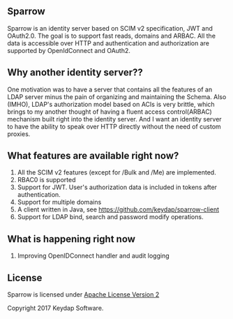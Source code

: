 ## Sparrow
Sparrow is an identity server based on SCIM v2 specification, JWT and OAuth2.0.
The goal is to support fast reads, domains and ARBAC.
All the data is accessible over HTTP and authentication and authorization are supported by OpenIdConnect and OAuth2.

## Why another identity server??
One motivation was to have a server that contains all the features of an LDAP server minus the pain of organizing and
maintaining the Schema.
Also (IMHO), LDAP's authorization model based on ACIs is very brittle, which brings to my another thought of having a 
fluent access control(ARBAC) mechanism built right into the identity server.
And I want an identity server to have the ability to speak over HTTP directly without the need of custom proxies. 

## What features are available right now?
1. All the SCIM v2 features (except for /Bulk and /Me) are implemented.
2. RBAC0 is supported
3. Support for JWT. User's authorization data is included in tokens after authentication.
4. Support for multiple domains
5. A client written in Java, see https://github.com/keydap/sparrow-client 
6. Support for LDAP bind, search and password modify operations.

## What is happening right now
1. Improving OpenIDConnect handler and audit logging

## License
Sparrow is licensed under [Apache License Version 2](http://apache.org/licenses/LICENSE-2.0.txt)

Copyright 2017 Keydap Software.
